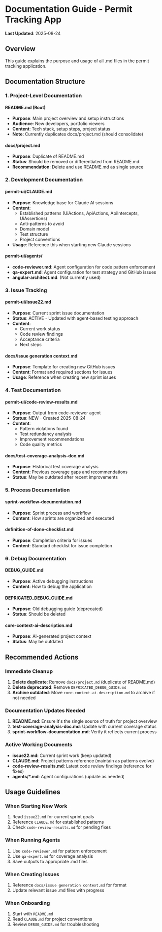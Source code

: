 # Documentation Guide - Permit Tracking App

**Last Updated**: 2025-08-24

## Overview
This guide explains the purpose and usage of all .md files in the permit tracking application.

## Documentation Structure

### 1. Project-Level Documentation

#### **README.md** (Root)
- **Purpose**: Main project overview and setup instructions
- **Audience**: New developers, portfolio viewers
- **Content**: Tech stack, setup steps, project status
- **Note**: Currently duplicates docs/project.md (should consolidate)

#### **docs/project.md**
- **Purpose**: Duplicate of README.md
- **Status**: Should be removed or differentiated from README.md
- **Recommendation**: Delete and use README.md as single source

### 2. Development Documentation

#### **permit-ui/CLAUDE.md**
- **Purpose**: Knowledge base for Claude AI sessions
- **Content**: 
  - Established patterns (UiActions, ApiActions, ApiIntercepts, UiAssertions)
  - Anti-patterns to avoid
  - Domain model
  - Test structure
  - Project conventions
- **Usage**: Reference this when starting new Claude sessions

#### **permit-ui/agents/**
- **code-reviewer.md**: Agent configuration for code pattern enforcement
- **qa-expert.md**: Agent configuration for test strategy and GitHub issues
- **angular-architect.md**: (Not currently used)

### 3. Issue Tracking

#### **permit-ui/issue22.md**
- **Purpose**: Current sprint issue documentation
- **Status**: ACTIVE - Updated with agent-based testing approach
- **Content**: 
  - Current work status
  - Code review findings
  - Acceptance criteria
  - Next steps

#### **docs/issue generation context.md**
- **Purpose**: Template for creating new GitHub issues
- **Content**: Format and required sections for issues
- **Usage**: Reference when creating new sprint issues

### 4. Test Documentation

#### **permit-ui/code-review-results.md**
- **Purpose**: Output from code-reviewer agent
- **Status**: NEW - Created 2025-08-24
- **Content**:
  - Pattern violations found
  - Test redundancy analysis
  - Improvement recommendations
  - Code quality metrics

#### **docs/test-coverage-analysis-doc.md**
- **Purpose**: Historical test coverage analysis
- **Content**: Previous coverage gaps and recommendations
- **Status**: May be outdated after recent improvements

### 5. Process Documentation

#### **sprint-workflow-documentation.md**
- **Purpose**: Sprint process and workflow
- **Content**: How sprints are organized and executed

#### **definition-of-done-checklist.md**
- **Purpose**: Completion criteria for issues
- **Content**: Standard checklist for issue completion

### 6. Debug Documentation

#### **DEBUG_GUIDE.md**
- **Purpose**: Active debugging instructions
- **Content**: How to debug the application

#### **DEPRICATED_DEBUG_GUIDE.md**
- **Purpose**: Old debugging guide (deprecated)
- **Status**: Should be deleted

#### **core-context-ai-description.md**
- **Purpose**: AI-generated project context
- **Status**: May be outdated

## Recommended Actions

### Immediate Cleanup
1. **Delete duplicate**: Remove `docs/project.md` (duplicate of README.md)
2. **Delete deprecated**: Remove `DEPRICATED_DEBUG_GUIDE.md`
3. **Archive outdated**: Move `core-context-ai-description.md` to archive if not needed

### Documentation Updates Needed
1. **README.md**: Ensure it's the single source of truth for project overview
2. **test-coverage-analysis-doc.md**: Update with current coverage status
3. **sprint-workflow-documentation.md**: Verify it reflects current process

### Active Working Documents
- **issue22.md**: Current sprint work (keep updated)
- **CLAUDE.md**: Project patterns reference (maintain as patterns evolve)
- **code-review-results.md**: Latest code review findings (reference for fixes)
- **agents/*.md**: Agent configurations (update as needed)

## Usage Guidelines

### When Starting New Work
1. Read `issue22.md` for current sprint goals
2. Reference `CLAUDE.md` for established patterns
3. Check `code-review-results.md` for pending fixes

### When Running Agents
1. Use `code-reviewer.md` for pattern enforcement
2. Use `qa-expert.md` for coverage analysis
3. Save outputs to appropriate .md files

### When Creating Issues
1. Reference `docs/issue generation context.md` for format
2. Update relevant issue .md files with progress

### When Onboarding
1. Start with `README.md`
2. Read `CLAUDE.md` for project conventions
3. Review `DEBUG_GUIDE.md` for troubleshooting